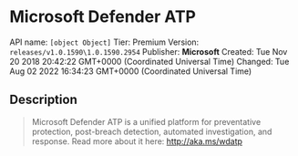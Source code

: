 # Microsoft Defender ATP
API name: `[object Object]`
Tier: Premium
Version: `releases/v1.0.1590\1.0.1590.2954`
Publisher: **Microsoft**
Created: Tue Nov 20 2018 20:42:22 GMT+0000 (Coordinated Universal Time)
Changed: Tue Aug 02 2022 16:34:23 GMT+0000 (Coordinated Universal Time)

## Description
> Microsoft Defender ATP is a unified platform for preventative protection, post-breach detection, automated investigation, and response. Read more about it here: http://aka.ms/wdatp
